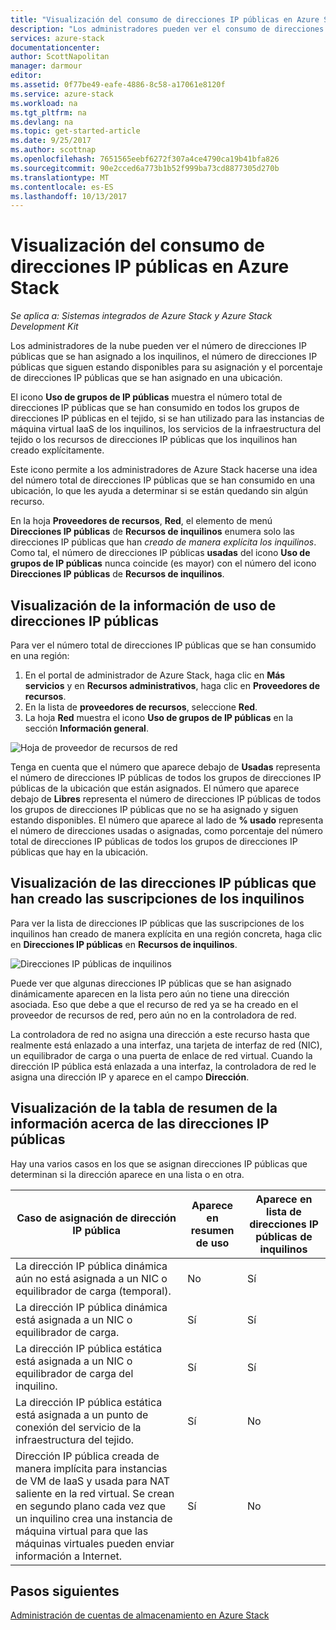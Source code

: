 ```yaml
---
title: "Visualización del consumo de direcciones IP públicas en Azure Stack | Microsoft Docs"
description: "Los administradores pueden ver el consumo de direcciones IP públicas de una región"
services: azure-stack
documentationcenter: 
author: ScottNapolitan
manager: darmour
editor: 
ms.assetid: 0f77be49-eafe-4886-8c58-a17061e8120f
ms.service: azure-stack
ms.workload: na
ms.tgt_pltfrm: na
ms.devlang: na
ms.topic: get-started-article
ms.date: 9/25/2017
ms.author: scottnap
ms.openlocfilehash: 7651565eebf6272f307a4ce4790ca19b41bfa826
ms.sourcegitcommit: 90e2cced6a773b1b52f999ba73cd8877305d270b
ms.translationtype: MT
ms.contentlocale: es-ES
ms.lasthandoff: 10/13/2017
---
```

# <a name="view-public-ip-address-consumption-in-azure-stack"></a>Visualización del consumo de direcciones IP públicas en Azure Stack

*Se aplica a: Sistemas integrados de Azure Stack y Azure Stack Development Kit*

Los administradores de la nube pueden ver el número de direcciones IP públicas que se han asignado a los inquilinos, el número de direcciones IP públicas que siguen estando disponibles para su asignación y el porcentaje de direcciones IP públicas que se han asignado en una ubicación.

El icono **Uso de grupos de IP públicas** muestra el número total de direcciones IP públicas que se han consumido en todos los grupos de direcciones IP públicas en el tejido, si se han utilizado para las instancias de máquina virtual IaaS de los inquilinos, los servicios de la infraestructura del tejido o los recursos de direcciones IP públicas que los inquilinos han creado explícitamente.

Este icono permite a los administradores de Azure Stack hacerse una idea del número total de direcciones IP públicas que se han consumido en una ubicación, lo que les ayuda a determinar si se están quedando sin algún recurso.

En la hoja **Proveedores de recursos**, **Red**, el elemento de menú **Direcciones IP públicas** de **Recursos de inquilinos** enumera solo las direcciones IP públicas que han *creado de manera explícita los inquilinos*. Como tal, el número de direcciones IP públicas **usadas** del icono **Uso de grupos de IP públicas** nunca coincide (es mayor) con el número del icono **Direcciones IP públicas** de **Recursos de inquilinos**.

## <a name="view-the-public-ip-address-usage-information"></a>Visualización de la información de uso de direcciones IP públicas
Para ver el número total de direcciones IP públicas que se han consumido en una región:

1. En el portal de administrador de Azure Stack, haga clic en **Más servicios** y en **Recursos administrativos**, haga clic en **Proveedores de recursos**.
2. En la lista de **proveedores de recursos**, seleccione **Red**.
3. La hoja **Red** muestra el icono **Uso de grupos de IP públicas** en la sección **Información general**.

![Hoja de proveedor de recursos de red](media/azure-stack-viewing-public-ip-address-consumption/image01.png)

Tenga en cuenta que el número que aparece debajo de **Usadas** representa el número de direcciones IP públicas de todos los grupos de direcciones IP públicas de la ubicación que están asignados. El número que aparece debajo de **Libres** representa el número de direcciones IP públicas de todos los grupos de direcciones IP públicas que no se ha asignado y siguen estando disponibles. El número que aparece al lado de **% usado** representa el número de direcciones usadas o asignadas, como porcentaje del número total de direcciones IP públicas de todos los grupos de direcciones IP públicas que hay en la ubicación.

## <a name="view-the-public-ip-addresses-that-were-created-by-tenant-subscriptions"></a>Visualización de las direcciones IP públicas que han creado las suscripciones de los inquilinos
Para ver la lista de direcciones IP públicas que las suscripciones de los inquilinos han creado de manera explícita en una región concreta, haga clic en **Direcciones IP públicas** en **Recursos de inquilinos**.

![Direcciones IP públicas de inquilinos](media/azure-stack-viewing-public-ip-address-consumption/image02.png)

Puede ver que algunas direcciones IP públicas que se han asignado dinámicamente aparecen en la lista pero aún no tiene una dirección asociada. Eso que debe a que el recurso de red ya se ha creado en el proveedor de recursos de red, pero aún no en la controladora de red.

La controladora de red no asigna una dirección a este recurso hasta que realmente está enlazado a una interfaz, una tarjeta de interfaz de red (NIC), un equilibrador de carga o una puerta de enlace de red virtual. Cuando la dirección IP pública está enlazada a una interfaz, la controladora de red le asigna una dirección IP y aparece en el campo **Dirección**.

## <a name="view-the-public-ip-address-information-summary-table"></a>Visualización de la tabla de resumen de la información acerca de las direcciones IP públicas
Hay una varios casos en los que se asignan direcciones IP públicas que determinan si la dirección aparece en una lista o en otra.

| **Caso de asignación de dirección IP pública** | **Aparece en resumen de uso** | **Aparece en lista de direcciones IP públicas de inquilinos** |
| --- | --- | --- |
| La dirección IP pública dinámica aún no está asignada a un NIC o equilibrador de carga (temporal). |No |Sí |
| La dirección IP pública dinámica está asignada a un NIC o equilibrador de carga. |Sí |Sí |
| La dirección IP pública estática está asignada a un NIC o equilibrador de carga del inquilino. |Sí |Sí |
| La dirección IP pública estática está asignada a un punto de conexión del servicio de la infraestructura del tejido. |Sí |No |
| Dirección IP pública creada de manera implícita para instancias de VM de IaaS y usada para NAT saliente en la red virtual. Se crean en segundo plano cada vez que un inquilino crea una instancia de máquina virtual para que las máquinas virtuales pueden enviar información a Internet. |Sí |No |

## <a name="next-steps"></a>Pasos siguientes
[Administración de cuentas de almacenamiento en Azure Stack](azure-stack-manage-storage-accounts.md)